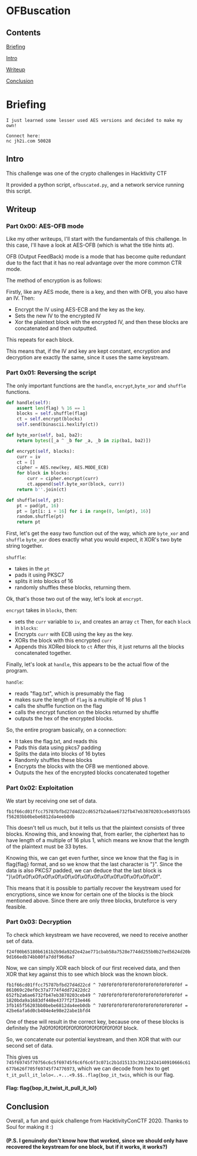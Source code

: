 # OFBuscation

## Contents

[Briefing](https://github.com/willwam845/CTF-Writeups/blob/master/OFBuscated[Hacktivity2020](Crypto)/README.md#Briefing)

[Intro](https://github.com/willwam845/CTF-Writeups/blob/master/OFBuscated[Hacktivity2020](Crypto)/README.md#Intro)

[Writeup](https://github.com/willwam845/CTF-Writeups/blob/master/OFBuscated[Hacktivity2020](Crypto)/README.md#Writeup)

[Conclusion](https://github.com/willwam845/CTF-Writeups/blob/master/OFBuscated[Hacktivity2020](Crypto)/README.md#Conclusion)

# Briefing
```
I just learned some lesser used AES versions and decided to make my own!

Connect here:
nc jh2i.com 50028
```

## Intro

This challenge was one of the crypto challenges in Hacktivity CTF

It provided a python script, `ofbuscated.py`, and a network service running this script.

## Writeup

### Part 0x00: AES-OFB mode

Like my other writeups, I'll start with the fundamentals of this challenge. In this case, I'll have a look at AES-OFB (which is what the title hints at).

OFB (Output FeedBack) mode is a mode that has become quite redundant due to the fact that it has no real advantage over the more common CTR mode.

The method of encryption is as follows:

Firstly, like any AES mode, there is a key, and then with OFB, you also have an IV.
Then:
- Encrypt the IV using AES-ECB and the key as the key.
- Sets the new IV to the encrypted IV
- Xor the plaintext block with the encrypted IV, and then these blocks are concatenated and then outputted.

This repeats for each block.

This means that, if the IV and key are kept constant, encryption and decryption are exactly the same, since it uses the same keystream.

### Part 0x01: Reversing the script

The only important functions are the `handle`, `encrypt`,`byte_xor` and `shuffle` functions.

```python
def handle(self):
    assert len(flag) % 16 == 1
    blocks = self.shuffle(flag)
    ct = self.encrypt(blocks)
    self.send(binascii.hexlify(ct))

def byte_xor(self, ba1, ba2):
    return bytes([_a ^ _b for _a, _b in zip(ba1, ba2)])

def encrypt(self, blocks):
    curr = iv
    ct = []
    cipher = AES.new(key, AES.MODE_ECB)
    for block in blocks:
        curr = cipher.encrypt(curr)
        ct.append(self.byte_xor(block, curr))
    return b''.join(ct)

def shuffle(self, pt):
    pt = pad(pt, 16)
    pt = [pt[i: i + 16] for i in range(0, len(pt), 16)]
    random.shuffle(pt)
    return pt
```
First, let's get the easy two function out of the way, which are `byte_xor` and `shuffle`
`byte_xor` does exactly what you would expect, it XOR's two byte string together.

`shuffle`:
- takes in the `pt`
- pads it using PKSC7
- splits it into blocks of 16
- randomly shuffles these blocks, returning them.

Ok, that's those two out of the way, let's look at `encrypt`.

`encrypt` takes in `blocks`, then:
- sets the `curr` variable to `iv`, and creates an array `ct`
Then, for each `block` in `blocks`:
- Encrypts `curr` with ECB using the key as the key.
- XORs the block with this encrypted `curr`
- Appends this XORed block to `ct`
After this, it just returns all the blocks concatenated together.

Finally, let's look at `handle`, this appears to be the actual flow of the program.

`handle`:
- reads "flag.txt", which is presumably the flag
- makes sure the length of `flag` is a multiple of 16 plus 1
- calls the shuffle function on the flag
- calls the encrypt function on the blocks returned by shuffle
- outputs the hex of the encrypted blocks.

So, the entire program basically, on a connection:
- It takes the flag.txt, and reads this
- Pads this data using pkcs7 padding
- Splits the data into blocks of 16 bytes
- Randomly shuffles these blocks
- Encrypts the blocks with the OFB we mentioned above.
- Outputs the hex of the encrypted blocks concatenated together

### Part 0x02: Exploitation

We start by receiving one set of data.

`fb1f66cd01ffcc75787bfbd27d4d22cd652fb2a6ae6732fb47eb3870203ceb493fb165f56203bb0bebe6812da4eeb0db`

This doesn't tell us much, but it tells us that the plaintext consists of three blocks. Knowing this, and knowing that, from earlier, the ciphertext has to have length of a multiple of 16 plus 1, which means we know that the length of the plaintext must be 33 bytes.

Knowing this, we can get even further, since we know that the flag is in flag{flag} format, and so we know that the last character is "}". Since the data is also PKCS7 padded, we can deduce that the last block is "}\x0f\x0f\x0f\x0f\x0f\x0f\x0f\x0f\x0f\x0f\x0f\x0f\x0f\x0f\x0f".

This means that it is possible to partially recover the keystream used for encryptions, since we know for certain one of the blocks is the block mentioned above. Since there are only three blocks, bruteforce is very feasible.

### Part 0x03: Decryption

To check which keystream we have recovered, we need to receive another set of data.

`f24f00b65180b6161b2b9da92d2e42ae771cbab58a7528e774dd255b0b27ed5624d20b9d166edb74bb80fa7ddf96d6a7`

Now, we can simply XOR each block of our first received data, and then XOR that key against this to see which block was the known block.

```
fb1f66cd01ffcc75787bfbd27d4d22cd ^ 7d0f0f0f0f0f0f0f0f0f0f0f0f0f0f0f = 861069c20ef0c37a7774f4dd72422dc2
652fb2a6ae6732fb47eb3870203ceb49 ^ 7d0f0f0f0f0f0f0f0f0f0f0f0f0f0f0f = 1820bda9a1683df448e4377f2f33e446
3fb165f56203bb0bebe6812da4eeb0db ^ 7d0f0f0f0f0f0f0f0f0f0f0f0f0f0f0f = 42be6afa6d0cb404e4e98e22abe1bfd4
```

One of these will result in the correct key, because one of these blocks is definitely the 7d0f0f0f0f0f0f0f0f0f0f0f0f0f0f0f block.

So, we concatenate our potential keystream, and then XOR that with our second set of data.

This gives us `745f69745f70756c6c5f69745f6c6f6c6f3c071c2b1d15133c39122424140910666c61677b626f705f69745f74776973`, which we can decode from hex to get `t_it_pull_it_lolo<..+...<9.$$..flag{bop_it_twis`, which is our flag.

#### Flag: flag{bop_it_twist_it_pull_it_lol}

## Conclusion

Overall, a fun and quick challenge from HacktivityConCTF 2020. Thanks to Soul for making it :)

#### (P.S. I genuinely don't know how that worked, since we should only have recovered the keystream for one block, but if it works, it works?)
